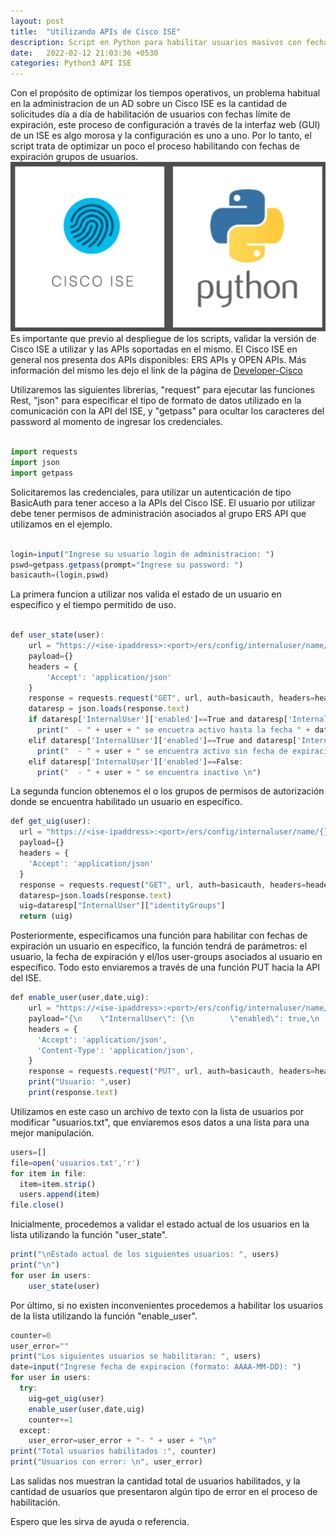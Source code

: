 ```yaml
---
layout: post
title:  "Utilizando APIs de Cisco ISE"
description: Script en Python para habilitar usuarios masivos con fechas de expiración utilizando las API de Cisco ISE.
date:   2022-02-12 21:03:36 +0530
categories: Python3 API ISE
---
```

Con el propósito de optimizar los tiempos operativos, un problema habitual en la administracion de un AD sobre un Cisco ISE es la cantidad de solicitudes día a día de habilitación de usuarios con fechas límite de expiración, este proceso de configuración a través de la interfaz web (GUI) de un ISE es algo morosa y la configuración es uno a uno. Por lo tanto, el script trata de optimizar un poco el proceso habilitando con fechas de expiración grupos de usuarios.
![texture theme preview](https://github.com/pablodiegovs/pablodiegovs.github.io/raw/main/assets/images/ISE-Phyton.jpg)
Es importante que previo al despliegue de los scripts, validar la versión de Cisco ISE a utilizar y las APIs soportadas en el mismo. El Cisco ISE en general nos presenta dos APIs disponibles: ERS APIs y OPEN APIs. Más información del mismo les dejo el link de la página de [Developer-Cisco][dev-cisco]

Utilizaremos las siguientes librerías, "request" para ejecutar las funciones Rest, "json" para especificar el tipo de formato de datos utilizado en la comunicación con la API del ISE, y "getpass" para ocultar los caracteres del password al momento de ingresar los credenciales.

```javascript

import requests
import json
import getpass
```

Solicitaremos las credenciales, para utilizar un autenticación de tipo BasicAuth para tener acceso a la APIs del Cisco ISE. El usuario por utilizar debe tener permisos de administración asociados al grupo ERS API que utilizamos en el ejemplo.

```javascript

login=input("Ingrese su usuario login de administracion: ")
pswd=getpass.getpass(prompt="Ingrese su password: ")
basicauth=(login,pswd)
```

La primera funcion a utilizar nos valida el estado de un usuario en específico y el tiempo permitido de uso. 

```javascript

def user_state(user):
    url = "https://<ise-ipaddress>:<port>/ers/config/internaluser/name/{}".format(user)
    payload={}
    headers = {
        'Accept': 'application/json'
    }
    response = requests.request("GET", url, auth=basicauth, headers=headers, data=payload, verify=False)
    dataresp = json.loads(response.text)
    if dataresp['InternalUser']['enabled']==True and dataresp['InternalUser']['expiryDateEnabled']==True:
      print("  - " + user + " se encuetra activo hasta la fecha " + dataresp['InternalUser']['expiryDate'] + " \n")
    elif dataresp['InternalUser']['enabled']==True and dataresp['InternalUser']['expiryDateEnabled']==False:
      print("  - " + user + " se encuentra activo sin fecha de expiracion \n")
    elif dataresp['InternalUser']['enabled']==False:
      print("  - " + user + " se encuentra inactivo \n")

```

La segunda funcion obtenemos el o los grupos de permisos de autorización donde se encuentra habilitado un usuario en específico.

```javascript
def get_uig(user):
  url = "https://<ise-ipaddress>:<port>/ers/config/internaluser/name/{}".format(user)
  payload={}
  headers = {
    'Accept': 'application/json'
  }
  response = requests.request("GET", url, auth=basicauth, headers=headers, data=payload, verify=False)
  dataresp=json.loads(response.text)
  uig=dataresp["InternalUser"]["identityGroups"]
  return (uig)
```

Posteriormente, especificamos una función para habilitar con fechas de expiración un usuario en específico, la función tendrá de parámetros: el usuario, la fecha de expiración y el/los user-groups asociados al usuario en específico. Todo esto enviaremos a través de una función PUT hacia la API del ISE.

```javascript
def enable_user(user,date,uig):
    url = "https://<ise-ipaddress>:<port>/ers/config/internaluser/name/{}".format(user)
    payload="{\n    \"InternalUser\": {\n        \"enabled\": true,\n        \"expiryDateEnabled\": true,\n        \"expiryDate\": \"%s\",\n        \"identityGroups\": \"%s\",\n        \"link\": {\n            \"rel\": \"self\",\n            \"href\": \"https://<ise-ipaddress>:<port>/ers/config/internaluser/name/%s\",\n            \"type\": \"application/json\"\n        }\n    }\n}" % (date, uig, user)
    headers = {
      'Accept': 'application/json',
      'Content-Type': 'application/json',
    }
    response = requests.request("PUT", url, auth=basicauth, headers=headers, data=payload, verify=False)
    print("Usuario: ",user)
    print(response.text)
```

Utilizamos en este caso un archivo de texto con la lista de usuarios por modificar "usuarios.txt", que enviaremos esos datos a una lista para una mejor manipulación.

```javascript
users=[]
file=open('usuarios.txt','r')
for item in file:
  item=item.strip()
  users.append(item)
file.close()
```

Inicialmente, procedemos a validar el estado actual de los usuarios en la lista utilizando la función "user_state".

```javascript
print("\nEstado actual de los siguientes usuarios: ", users)
print("\n")
for user in users:
    user_state(user)
```

Por último, si no existen inconvenientes procedemos a habilitar los usuarios de la lista utilizando la función "enable_user".

```javascript
counter=0
user_error=""
print("Los siguientes usuarios se habilitaran: ", users)
date=input("Ingrese fecha de expiracion (formato: AAAA-MM-DD): ")
for user in users:
  try:
    uig=get_uig(user)
    enable_user(user,date,uig)  
    counter+=1
  except:
    user_error=user_error + "- " + user + "\n"
print("Total usuarios habilitados :", counter)
print("Usuarios con error: \n", user_error)
```

Las salidas nos muestran la cantidad total de usuarios habilitados, y la cantidad de usuarios que presentaron algún tipo de error en el proceso de habilitación.

Espero que les sirva de ayuda o referencia.

[dev-cisco]: https://developer.cisco.com/docs/identity-services-engine/v1/#!cisco-ise-api-framework/introduction
